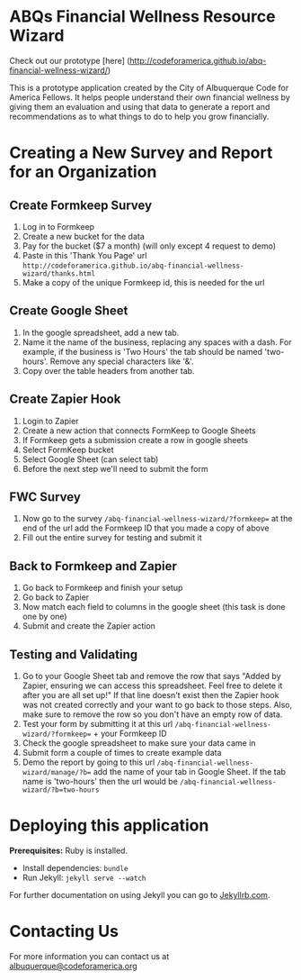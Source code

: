 ABQs Financial Wellness Resource Wizard
===============================
Check out our prototype [here] (http://codeforamerica.github.io/abq-financial-wellness-wizard/)

This is a prototype application created by the City of Albuquerque Code for America Fellows. It helps people understand their own financial wellness by giving them an evaluation and using that data to generate a report and recommendations as to what things to do to help you grow financially.

Creating a New Survey and Report for an Organization
===============================
## Create Formkeep Survey
1. Log in to Formkeep
1. Create a new bucket for the data
1. Pay for the bucket ($7 a month) (will only except 4 request to demo)
1. Paste in this 'Thank You Page' url `http://codeforamerica.github.io/abq-financial-wellness-wizard/thanks.html`
1. Make a copy of the unique Formkeep id, this is needed for the url

## Create Google Sheet
1. In the google spreadsheet, add a new tab.
1. Name it the name of the business, replacing any spaces with a dash. For example, if the business is 'Two Hours' the tab should be named 'two-hours'. Remove any special characters like '&'.
1. Copy over the table headers from another tab.

## Create Zapier Hook
1. Login to Zapier
1. Create a new action that connects FormKeep to Google Sheets
1. If Formkeep gets a submission create a row in google sheets
1. Select FormKeep bucket
1. Select Google Sheet (can select tab)
1. Before the next step we'll need to submit the form

## FWC Survey
1. Now go to the survey `/abq-financial-wellness-wizard/?formkeep=` at the end of the url add the Formkeep ID that you made a copy of above
1. Fill out the entire survey for testing and submit it

## Back to Formkeep and Zapier
1. Go back to Formkeep and finish your setup
1. Go back to Zapier
1. Now match each field to columns in the google sheet (this task is done one by one)
1. Submit and create the Zapier action

## Testing and Validating
1. Go to your Google Sheet tab and remove the row that says "Added by Zapier, ensuring we can access this spreadsheet. Feel free to delete it after you are all set up!" If that line doesn't exist then the Zapier hook was not created correctly and your want to go back to those steps. Also, make sure to remove the row so you don't have an empty row of data.
1. Test your form by submitting it at this url `/abq-financial-wellness-wizard/?formkeep=` + your Formkeep ID
1. Check the google spreadsheet to make sure your data came in
1. Submit form a couple of times to create example data
1. Demo the report by going to this url `/abq-financial-wellness-wizard/manage/?b=` add the name of your tab in Google Sheet. If the tab name is 'two-hours' then the url would be `/abq-financial-wellness-wizard/?b=two-hours`

Deploying this application
===============================
**Prerequisites:** Ruby is installed.

* Install dependencies: `bundle`
* Run Jekyll: `jekyll serve --watch`

For further documentation on using Jekyll you can go to <a href="http://www.jekyllrb.com" target="_blank">Jekyllrb.com</a>.

Contacting Us
===============================
For more information you can contact us at <a href="mailto:albuquerque@codeforamerica.org">albuquerque@codeforamerica.org</a>